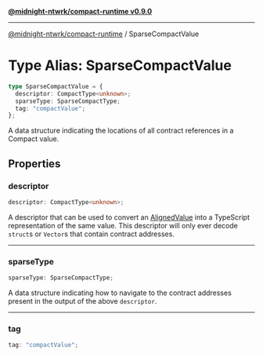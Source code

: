 [**@midnight-ntwrk/compact-runtime v0.9.0**](../README.md)

***

[@midnight-ntwrk/compact-runtime](../globals.md) / SparseCompactValue

# Type Alias: SparseCompactValue

```ts
type SparseCompactValue = {
  descriptor: CompactType<unknown>;
  sparseType: SparseCompactType;
  tag: "compactValue";
};
```

A data structure indicating the locations of all contract references in a Compact value.

## Properties

### descriptor

```ts
descriptor: CompactType<unknown>;
```

A descriptor that can be used to convert an [AlignedValue](AlignedValue.md) into a TypeScript representation of the same value.
This descriptor will only ever decode `struct`s or `Vector`s that contain contract addresses.

***

### sparseType

```ts
sparseType: SparseCompactType;
```

A data structure indicating how to navigate to the contract addresses present in the output of the above `descriptor`.

***

### tag

```ts
tag: "compactValue";
```
